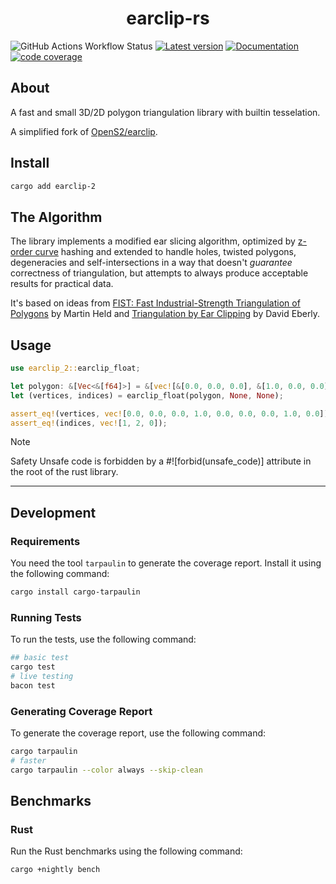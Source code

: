 <h1 style="text-align: center;">
    <div align="center">earclip-rs</div>
</h1>

![GitHub Actions Workflow Status](https://img.shields.io/github/actions/workflow/status/TimTheBig/earclip-2/rust.yml?logo=github)
[![Latest version](https://img.shields.io/crates/v/earclip-2.svg)](https://crates.io/crates/earclip)
[![Documentation](https://docs.rs/earclip-2/badge.svg)](https://docs.rs/earclip-2)
[![code coverage](https://coveralls.io/repos/github/TimTheBig/earclip-2/badge.svg?branch=main)](https://coveralls.io/github/TimTheBig/earclip-2?branch=main)

## About

A fast and small 3D/2D polygon triangulation library with builtin tesselation.

A simplified fork of [OpenS2/earclip](https://github.com/OpenS2/earclip).

## Install

```sh
cargo add earclip-2
```

## The Algorithm

The library implements a modified ear slicing algorithm,
optimized by [z-order curve](http://en.wikipedia.org/wiki/Z-order_curve) hashing
and extended to handle holes, twisted polygons, degeneracies and self-intersections
in a way that doesn't _guarantee_ correctness of triangulation,
but attempts to always produce acceptable results for practical data.

It's based on ideas from
[FIST: Fast Industrial-Strength Triangulation of Polygons](http://www.cosy.sbg.ac.at/~held/projects/triang/triang.html) by Martin Held
and [Triangulation by Ear Clipping](http://www.geometrictools.com/Documentation/TriangulationByEarClipping.pdf) by David Eberly.

## Usage

```rs
use earclip_2::earclip_float;

let polygon: &[Vec<&[f64]>] = &[vec![&[0.0, 0.0, 0.0], &[1.0, 0.0, 0.0], &[0.0, 1.0, 0.0]]];
let (vertices, indices) = earclip_float(polygon, None, None);

assert_eq!(vertices, vec![0.0, 0.0, 0.0, 1.0, 0.0, 0.0, 0.0, 1.0, 0.0]);
assert_eq!(indices, vec![1, 2, 0]);
```

> [!NOTE]  
> Safety Unsafe code is forbidden by a #![forbid(unsafe_code)] attribute in the root of the rust library.

---

## Development

### Requirements

You need the tool `tarpaulin` to generate the coverage report. Install it using the following command:

```sh
cargo install cargo-tarpaulin
```

### Running Tests

To run the tests, use the following command:

```sh
## basic test
cargo test
# live testing
bacon test
```

### Generating Coverage Report

To generate the coverage report, use the following command:

```sh
cargo tarpaulin
# faster
cargo tarpaulin --color always --skip-clean
```

## Benchmarks

### Rust

Run the Rust benchmarks using the following command:

```sh
cargo +nightly bench
```
